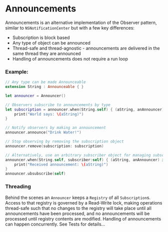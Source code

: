 # Announcements

Announcements is an alternative implementation of the Observer pattern, similar to `NSNotificationCenter` but with a few key differences: 

- Subscription is block based
- Any type of object can be announced
- Thread-safe and thread-agnostic - announcements are delivered in the same thread they are announced
- Handling of announcements does not require a run loop

### Example:

```swift
// Any type can be made Announceable
extension String : Announceable { }

let announcer = Announcer()

// Observers subscribe to announcements by type
let subscription = announcer.when(String.self) { (aString, anAnnouncer) in
    print("World says: \(aString)")
}

// Notify observers by making an announcement
announcer.announce("Drink Water!")

// Stop observing by removing the subscription object
announcer.remove(subscription: subscription)

// Alternatively, use an arbitrary subscriber object for managing subscriptions:
announcer.when(String.self, subscriber:self) { (aString, anAnnouncer) in
    print("Received announcement: \(aString)")
}
announcer.ubsubscribe(self)
```

### Threading

Behind the scenes an `Announcer` keeps a `Registry` of all `Subscription`s. Access to that registry is governed by a Read-Write lock, making operations thread-safe such that no changes to the registry will take place until all announcements have been processed, and no announcements will be processed until registry contents are modified. Handling of announcements can happen concurrently. See Tests for details...
